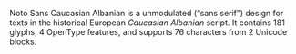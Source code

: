Noto Sans Caucasian Albanian is a unmodulated (“sans serif”) design for texts in the historical European _Caucasian Albanian_ script. It contains 181 glyphs, 4 OpenType features, and supports 76 characters from 2 Unicode blocks.
